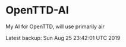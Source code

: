 # OpenTTD-AI
My AI for OpenTTD, will use primarily air

Latest backup: Sun Aug 25 23:42:01 UTC 2019
